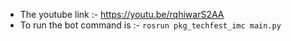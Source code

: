 * The youtube link :- https://youtu.be/rqhiwarS2AA
* To run the bot command is :-  ```rosrun pkg_techfest_imc main.py```
